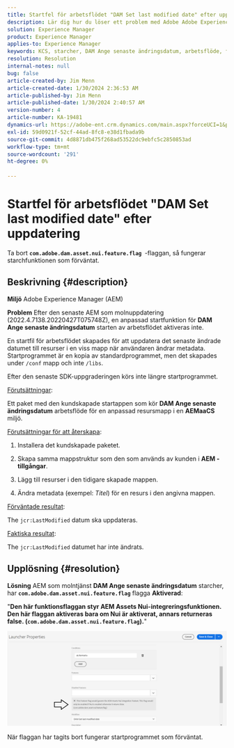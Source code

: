 ```yaml
---
title: Startfel för arbetsflödet "DAM Set last modified date" efter uppdatering
description: Lär dig hur du löser ett problem med Adobe Adobe Experience Manager där ett startfel inträffar för arbetsflödet"DAM Set last modified date" efter uppdatering.
solution: Experience Manager
product: Experience Manager
applies-to: Experience Manager
keywords: KCS, starcher, DAM Ange senaste ändringsdatum, arbetsflöde, fel, efter AEMaaCS-uppdatering, AEM, Adobe Experience Manager, utlöst, utlösare, felsökning, com.adobe.dam.asset.nui.feature.flag
resolution: Resolution
internal-notes: null
bug: false
article-created-by: Jim Menn
article-created-date: 1/30/2024 2:36:53 AM
article-published-by: Jim Menn
article-published-date: 1/30/2024 2:40:57 AM
version-number: 4
article-number: KA-19481
dynamics-url: https://adobe-ent.crm.dynamics.com/main.aspx?forceUCI=1&pagetype=entityrecord&etn=knowledgearticle&id=2e20a268-18bf-ee11-9079-6045bd006268
exl-id: 59d0921f-52cf-44ad-8fc8-e38d1fbada9b
source-git-commit: 4d8871db475f268ad53522dc9ebfc5c2850853ad
workflow-type: tm+mt
source-wordcount: '291'
ht-degree: 0%

---
```


# Startfel för arbetsflödet &quot;DAM Set last modified date&quot; efter uppdatering


Ta bort <b>`com.adobe.dam.asset.nui.feature.flag `</b>-flaggan, så fungerar starchfunktionen som förväntat.

## Beskrivning {#description}


<b>Miljö</b>
Adobe Experience Manager (AEM)

<b>Problem</b>
Efter den senaste AEM som molnuppdatering (2022.4.7138.20220427T075748Z), en anpassad startfunktion för <b>DAM Ange senaste ändringsdatum</b> starten av arbetsflödet aktiveras inte.

En startfil för arbetsflödet skapades för att uppdatera det senaste ändrade datumet till resurser i en viss mapp när användaren ändrar metadata.
Startprogrammet är en kopia av standardprogrammet, men det skapades under `/conf` mapp och inte `/libs`.

Efter den senaste SDK-uppgraderingen körs inte längre startprogrammet.

<u>Förutsättningar</u>:

Ett paket med den kundskapade startappen som kör <b>DAM Ange senaste ändringsdatum</b> arbetsflöde för en anpassad resursmapp i en <b>AEMaaCS</b> miljö.

<u>Förutsättningar för att återskapa</u>:

1. Installera det kundskapade paketet.

2. Skapa samma mappstruktur som den som används av kunden i <b>AEM - tillgångar</b>.

3. Lägg till resurser i den tidigare skapade mappen.

4. Ändra metadata (exempel: *Titel*) för en resurs i den angivna mappen.

<u>Förväntade resultat</u>:

The `jcr:LastModified` datum ska uppdateras.

<u>Faktiska resultat</u>:

The `jcr:LastModified` datumet har inte ändrats.


## Upplösning {#resolution}


<b>Lösning</b>
AEM som molntjänst <b>DAM Ange senaste ändringsdatum</b> starcher, har <b>`com.adobe.dam.asset.nui.feature.flag`</b> flagga <b>Aktiverad</b>:

&quot;<b>Den här funktionsflaggan styr AEM Assets Nui-integreringsfunktionen. Den här flaggan aktiveras bara om Nui är aktiverat, annars returneras false. (`com.adobe.dam.asset.nui.feature.flag`).</b>&quot;

![](assets/f0aaf60a-33d1-ec11-a7b5-00224809ccc2.png)

När flaggan har tagits bort fungerar startprogrammet som förväntat.
